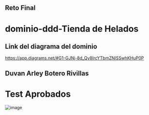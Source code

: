 ## Reto Final

# dominio-ddd-Tienda de Helados



## Link del  diagrama del dominio
https://app.diagrams.net/#G1-GJNj-8d_Qy8IrcYTbmZNlSSwhKHuP0P

## Duvan Arley  Botero Rivillas

# Test Aprobados

![image](https://user-images.githubusercontent.com/96325513/169661615-89009e5c-9c67-48da-9925-707fce541360.png)



